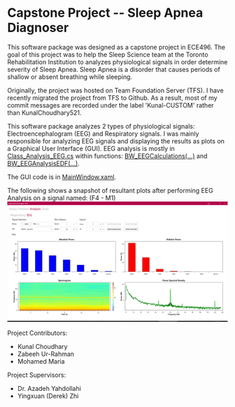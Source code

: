 # Capstone Project -- Sleep Apnea Diagnoser

This software package was designed as a capstone project in ECE496. The goal of this project was
to help the Sleep Science team at the Toronto Rehabilitation Institution to analyzes physiological 
signals in order determine severity of Sleep Apnea. Sleep Apnea is a disorder that causes periods 
of shallow or absent breathing while sleeping.

Originally, the project was hosted on Team Foundation Server (TFS). I have recently migrated the 
project from TFS to Github. As a result, most of my commit messages are recorded under the label
'Kunal-CUSTOM' rather than KunalChoudhary521.

This software package analyzes 2 types of physiological signals: Electroencephalogram (EEG) and
Respiratory signals. I was mainly responsible for analyzing EEG signals and displaying the results 
as plots on a Graphical User Interface (GUI). EEG analysis is mostly in [Class_Analysis_EEG.cs](https://github.com/KunalChoudhary521/Capstone/blob/master/SleepApneaAnalysisTool/SleepApneaAnalysisTool/Class_Analysis_EEG.cs)
within functions: 
[BW_EEGCalculations(...)](https://github.com/KunalChoudhary521/Capstone/blob/cb4208596bd62ced775800dcadbfaa15f1185f1a/SleepApneaAnalysisTool/SleepApneaAnalysisTool/Class_Analysis_EEG.cs#L563) and [BW_EEGAnalysisEDF(...)](https://github.com/KunalChoudhary521/Capstone/blob/cb4208596bd62ced775800dcadbfaa15f1185f1a/SleepApneaAnalysisTool/SleepApneaAnalysisTool/Class_Analysis_EEG.cs#L703). 

The GUI code is in [MainWindow.xaml](https://github.com/KunalChoudhary521/Capstone/blob/cb4208596bd62ced775800dcadbfaa15f1185f1a/SleepApneaAnalysisTool/SleepApneaAnalysisTool/MainWindow.xaml#L295).

The following shows a snapshot of resultant plots after performing EEG Analysis on a signal named: (F4 - M1)
![GUI EEG Analysis](https://github.com/KunalChoudhary521/Capstone/blob/master/2%20All-Plots.png "EEG Analysis")


Project Contributors:
* Kunal Choudhary
* Zabeeh Ur-Rahman
* Mohamed Maria


Project Supervisors:
* Dr. Azadeh Yahdollahi
* Yingxuan (Derek) Zhi
